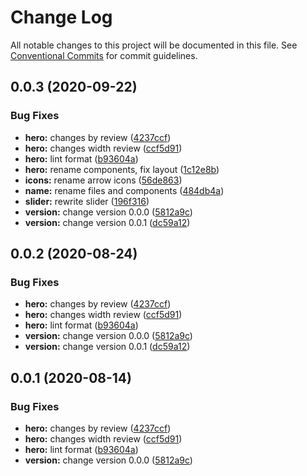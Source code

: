 # Change Log

All notable changes to this project will be documented in this file.
See [Conventional Commits](https://conventionalcommits.org) for commit guidelines.

## 0.0.3 (2020-09-22)

### Bug Fixes

- **hero:** changes by review ([4237ccf](https://github.com/Atlantis-Academy/react-learn-landing/commit/4237ccf86d86985e8c33598bee70662d72c68196))
- **hero:** changes width review ([ccf5d91](https://github.com/Atlantis-Academy/react-learn-landing/commit/ccf5d91910d007dd33460200a3b3aae21e720191))
- **hero:** lint format ([b93604a](https://github.com/Atlantis-Academy/react-learn-landing/commit/b93604a8c6d434a9e221aad88a758295c110fea0))
- **hero:** rename components, fix layout ([1c12e8b](https://github.com/Atlantis-Academy/react-learn-landing/commit/1c12e8bc91fe95d617e60b9d86d1c91c0286fc5a))
- **icons:** rename arrow icons ([56de863](https://github.com/Atlantis-Academy/react-learn-landing/commit/56de863cb73d417b60a288ec6e42718a17eb3e40))
- **name:** rename files and components ([484db4a](https://github.com/Atlantis-Academy/react-learn-landing/commit/484db4a5a2c724973264606519ec481152cc1c0c))
- **slider:** rewrite slider ([196f316](https://github.com/Atlantis-Academy/react-learn-landing/commit/196f3167bd6ebd7023bab4138dced19afc2f6d62))
- **version:** change version 0.0.0 ([5812a9c](https://github.com/Atlantis-Academy/react-learn-landing/commit/5812a9cc39d1c17a3de4e75eb7a06b68bd387789))
- **version:** change version 0.0.1 ([dc59a12](https://github.com/Atlantis-Academy/react-learn-landing/commit/dc59a120ac423e2d0d557f282be696d93a832cf7))

## 0.0.2 (2020-08-24)

### Bug Fixes

- **hero:** changes by review ([4237ccf](https://github.com/Atlantis-Academy/react-learn-landing/commit/4237ccf86d86985e8c33598bee70662d72c68196))
- **hero:** changes width review ([ccf5d91](https://github.com/Atlantis-Academy/react-learn-landing/commit/ccf5d91910d007dd33460200a3b3aae21e720191))
- **hero:** lint format ([b93604a](https://github.com/Atlantis-Academy/react-learn-landing/commit/b93604a8c6d434a9e221aad88a758295c110fea0))
- **version:** change version 0.0.0 ([5812a9c](https://github.com/Atlantis-Academy/react-learn-landing/commit/5812a9cc39d1c17a3de4e75eb7a06b68bd387789))
- **version:** change version 0.0.1 ([dc59a12](https://github.com/Atlantis-Academy/react-learn-landing/commit/dc59a120ac423e2d0d557f282be696d93a832cf7))

## 0.0.1 (2020-08-14)

### Bug Fixes

- **hero:** changes by review ([4237ccf](https://github.com/Atlantis-Academy/react-learn-landing/commit/4237ccf86d86985e8c33598bee70662d72c68196))
- **hero:** changes width review ([ccf5d91](https://github.com/Atlantis-Academy/react-learn-landing/commit/ccf5d91910d007dd33460200a3b3aae21e720191))
- **hero:** lint format ([b93604a](https://github.com/Atlantis-Academy/react-learn-landing/commit/b93604a8c6d434a9e221aad88a758295c110fea0))
- **version:** change version 0.0.0 ([5812a9c](https://github.com/Atlantis-Academy/react-learn-landing/commit/5812a9cc39d1c17a3de4e75eb7a06b68bd387789))
